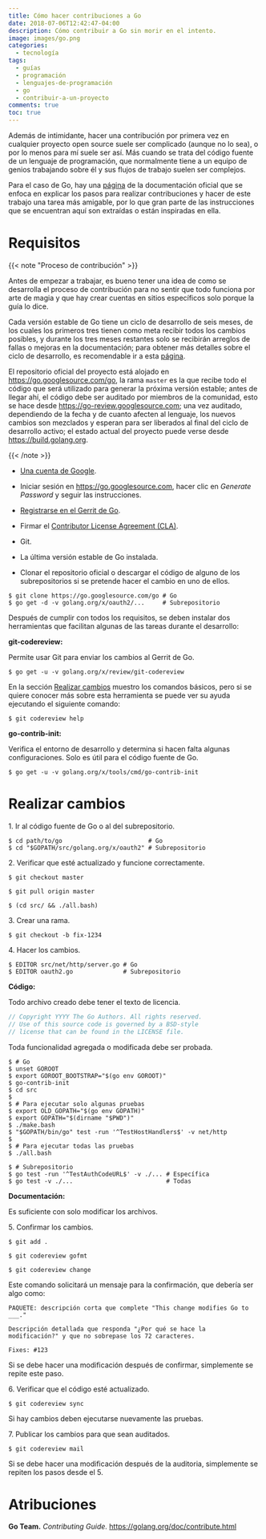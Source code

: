 ```yaml
---
title: Cómo hacer contribuciones a Go
date: 2018-07-06T12:42:47-04:00
description: Cómo contribuir a Go sin morir en el intento.
image: images/go.png
categories:
  - tecnología
tags:
  - guías
  - programación
  - lenguajes-de-programación
  - go
  - contribuir-a-un-proyecto
comments: true
toc: true
---
```


Además de intimidante, hacer una contribución por primera vez en cualquier
proyecto open source suele ser complicado (aunque no lo sea), o por lo menos
para mí suele ser así. Más cuando se trata del código fuente de un lenguaje
de programación, que normalmente tiene a un equipo de genios trabajando sobre
él y sus flujos de trabajo suelen ser complejos.

[Go Contributing]: https://golang.org/doc/contribute.html

Para el caso de Go, hay una [página][Go Contributing] de la documentación
oficial que se enfoca en explicar los pasos para realizar contribuciones y
hacer de este trabajo una tarea más amigable, por lo que gran parte de las
instrucciones que se encuentran aquí son extraídas o están inspiradas en
ella.

# Requisitos

{{< note "Proceso de contribución" >}}

Antes de empezar a trabajar, es bueno tener una idea de como se desarrolla el
proceso de contribución para no sentir que todo funciona por arte de magia y
que hay crear cuentas en sitios específicos solo porque la guía lo dice.

[Go Release Cycle]: https://github.com/golang/go/wiki/Go-Release-Cycle

Cada versión estable de Go tiene un ciclo de desarrollo de seis meses, de los
cuales los primeros tres tienen como meta recibir todos los cambios posibles, y
durante los tres meses restantes solo se recibirán arreglos de fallas o
mejoras en la documentación; para obtener más detalles sobre el ciclo de
desarrollo, es recomendable ir a esta [página][Go Release Cycle].

El repositorio oficial del proyecto está alojado en <https://go.googlesource.com/go>,
la rama `master` es la que recibe todo el código que será utilizado para
generar la próxima versión estable; antes de llegar ahí, el código debe ser
auditado por miembros de la comunidad, esto se hace desde <https://go-review.googlesource.com>;
una vez auditado, dependiendo de la fecha y de cuanto afecten al lenguaje, los
nuevos cambios son mezclados y esperan para ser liberados al final del ciclo de
desarrollo activo; el estado actual del proyecto puede verse desde <https://build.golang.org>.

{{< /note >}}

* [Una cuenta de Google](https://www.google.com/accounts/NewAccount).

* Iniciar sesión en <https://go.googlesource.com>, hacer clic en *Generate
  Password* y seguir las instrucciones.

* [Registrarse en el Gerrit de Go](https://go-review.googlesource.com/login/).

* Firmar el [Contributor License Agreement (CLA)](https://developers.google.com/open-source/cla/individual).

* Git.

* La última versión estable de Go instalada.

* Clonar el repositorio oficial o descargar el código de alguno de los
  subrepositorios si se pretende hacer el cambio en uno de ellos.

```shell-session
$ git clone https://go.googlesource.com/go # Go
$ go get -d -v golang.org/x/oauth2/...     # Subrepositorio
```

Después de cumplir con todos los requisitos, se deben instalar dos
herramientas que facilitan algunas de las tareas durante el desarrollo:

**git-codereview:**

Permite usar Git para enviar los cambios al Gerrit de Go.

```shell-session
$ go get -u -v golang.org/x/review/git-codereview
```

En la sección [Realizar cambios](#realizar-cambios) muestro los comandos
básicos, pero si se quiere conocer más sobre esta herramienta se puede ver su
ayuda ejecutando el siguiente comando:

```shell-session
$ git codereview help
```

**go-contrib-init:**

Verifica el entorno de desarrollo y determina si hacen falta algunas
configuraciones. Solo es útil para el código fuente de Go.

```shell-session
$ go get -u -v golang.org/x/tools/cmd/go-contrib-init
```

# Realizar cambios

1\. Ir al código fuente de Go o al del subrepositorio.

```shell-session
$ cd path/to/go                        # Go
$ cd "$GOPATH/src/golang.org/x/oauth2" # Subrepositorio
```

2\. Verificar que esté actualizado y funcione correctamente.

```shell-session
$ git checkout master
```

```shell-session
$ git pull origin master
```

```shell-session
$ (cd src/ && ./all.bash)
```

3\. Crear una rama.

```shell-session
$ git checkout -b fix-1234
```

4\. Hacer los cambios.

```shell-session
$ EDITOR src/net/http/server.go # Go
$ EDITOR oauth2.go              # Subrepositorio
```

**Código:**

Todo archivo creado debe tener el texto de licencia.

```go
// Copyright YYYY The Go Authors. All rights reserved.
// Use of this source code is governed by a BSD-style
// license that can be found in the LICENSE file.
```

Toda funcionalidad agregada o modificada debe ser probada.

```shell-session
$ # Go
$ unset GOROOT
$ export GOROOT_BOOTSTRAP="$(go env GOROOT)"
$ go-contrib-init
$ cd src
$
$ # Para ejecutar solo algunas pruebas
$ export OLD_GOPATH="$(go env GOPATH)"
$ export GOPATH="$(dirname "$PWD")"
$ ./make.bash
$ "$GOPATH/bin/go" test -run '^TestHostHandlers$' -v net/http
$
$ # Para ejecutar todas las pruebas
$ ./all.bash

$ # Subrepositorio
$ go test -run '^TestAuthCodeURL$' -v ./... # Específica
$ go test -v ./...                          # Todas
```

**Documentación:**

Es suficiente con solo modificar los archivos.

5\. Confirmar los cambios.

```shell-session
$ git add .
```

```shell-session
$ git codereview gofmt
```

```shell-session
$ git codereview change
```

Este comando solicitará un mensaje para la confirmación, que debería ser algo
como:

```text
PAQUETE: descripción corta que complete "This change modifies Go to ___."

Descripción detallada que responda "¿Por qué se hace la
modificación?" y que no sobrepase los 72 caracteres.

Fixes: #123
```

Si se debe hacer una modificación después de confirmar, simplemente se repite
este paso.

6\. Verificar que el código esté actualizado.

```shell-session
$ git codereview sync
```

Si hay cambios deben ejecutarse nuevamente las pruebas.

7\. Publicar los cambios para que sean auditados.

```shell-session
$ git codereview mail
```

Si se debe hacer una modificación después de la auditoria, simplemente se
repiten los pasos desde el 5.

# Atribuciones

**Go Team.** *Contributing Guide.* <https://golang.org/doc/contribute.html>

